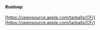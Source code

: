#### Runloop

[https://opensource.apple.com/tarballs/CF/](https://opensource.apple.com/tarballs/CF/)




